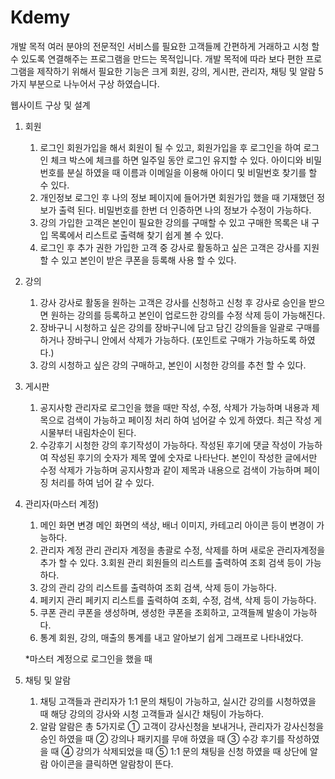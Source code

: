 # Kdemy

개발 목적
 여러 분야의 전문적인 서비스를 필요한 고객들께 간편하게 거래하고 시청 할 수 있도록 연결해주는 프로그램을 만드는 목적입니다.
 개발 목적에 따라 보다 편한 프로그램을 제작하기 위해서 필요한 기능은 크게 회원, 강의, 게시판, 관리자, 채팅 및 알람 5가지 부분으로 나누어서 구상 하였습니다.

웹사이트 구상 및 설계
1. 회원
   1. 로그인
      회원가입을 해서 회원이 될 수 있고, 회원가입을 후 로그인을 하여 로그인 체크
      박스에 체크를 하면 일주일 동안 로그인 유지할 수 있다. 아이디와 비밀번호를 
      분실 하였을 때 이름과 이메일을 이용해 아이디 및 비밀번호 찾기를 할 수 있다.
   2. 개인정보 
      로그인 후 나의 정보 페이지에 들어가면 회원가입 했을 때 기재했던 정보가 
      출력 된다. 비밀번호를 한번 더 인증하면 나의 정보가 수정이 가능하다.
   3. 강의
      가입한 고객은 본인이 필요한 강의를 구매할 수 있고 구매한 목록은 내 구입 
      목록에서 리스트로 출력해 찾기 쉽게 볼 수 있다.
   4. 로그인 후 추가 권한
      가입한 고객 중 강사로 활동하고 싶은 고객은 강사를 지원 할 수 있고 본인이 
      받은 쿠폰을 등록해 사용 할 수 있다.     
2. 강의
   1. 강사
     강사로 활동을 원하는 고객은 강사를 신청하고 신청 후 강사로 승인을 받으면 
     원하는 강의를 등록하고 본인이 업로드한 강의를 수정 삭제 등이 가능해진다.
   2. 장바구니
      시청하고 싶은 강의를 장바구니에 담고 담긴 강의들을 일괄로 구매를 하거나 
      장바구니 안에서 삭제가 가능하다.
      (포인트로 구매가 가능하도록 하였다.)
   3. 강의
      시청하고 싶은 강의 구매하고, 본인이 시청한 강의를 추천 할 수 있다.

3. 게시판
   1. 공지사항
      관리자로 로그인을 했을 때만 작성, 수정, 삭제가 가능하며 내용과 제목으로 
      검색이 가능하고 페이징 처리 하여 넘어갈 수 있게 하였다.
      최근 작성 게시물부터 내림차순이 된다.
   2. 수강후기
      시청한 강의 후기작성이 가능하다. 작성된 후기에 댓글 작성이 가능하여 작성된         후기의 숫자가 제목 옆에 숫자로 나타난다. 본인이 작성한 글에서만 수정 삭제가        가능하며 공지사항과 같이 제목과 내용으로 검색이 가능하며 페이징 처리를 하여        넘어 갈 수 있다.

4. 관리자(마스터 계정)
   1. 메인 화면 변경 
      메인 화면의 색상, 배너 이미지, 카테고리 아이콘 등이 변경이 가능하다.
   2. 관리자 계정 관리
      관리자 계정을 총괄로 수정, 삭제를 하며 새로운 관리자계정을 추가 할 수 있다.
   3.회원 관리 
     회원들의 리스트를 출력하여 조회 검색 등이 가능하다.
   4. 강의 관리 
      강의 리스트를 출력하여 조회 검색, 삭제 등이 가능하다.
   5. 페키지 관리
      페키지 리스트를 출력하여 조회, 수정, 검색, 삭제 등이 가능하다.
   6. 쿠폰 관리
      쿠폰을 생성하며, 생성한 쿠폰을 조회하고, 고객들께 발송이 가능하다.
   7. 통계
      회원, 강의, 매출의 통계를 내고 알아보기 쉽게 그래프로 나타내었다.

   *마스터 계정으로 로그인을 했을 때 

5. 채팅 및 알람
   1. 채팅
      고객들과 관리자가 1:1 문의 채팅이 가능하고, 실시간 강의를 시청하였을 때 해당        강의의 강사와 시청 고객들과 실시간 채팅이 가능하다.
   2. 알람
      알람은 총 5가지로 
      ① 고객이 강사신청을 보내거나, 관리자가 강사신청을 승인 하였을 때
      ② 강의나 패키지를 무애 하였을 때 
      ③ 수강 후기를 작성하였을 때
      ④ 강의가 삭제되었을 때 
      ⑤ 1:1 문의 채팅을 신청 하였을 때
      상단에 알람 아이콘을 클릭하면 알람창이 뜬다.
